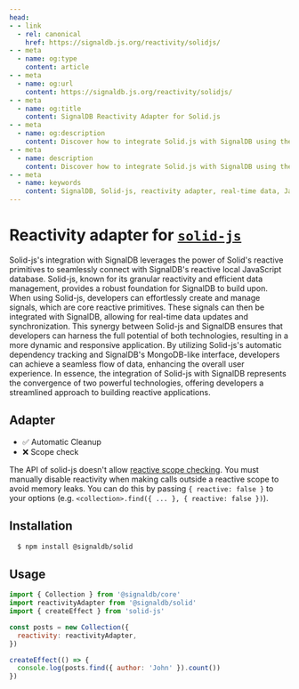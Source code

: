 ```yaml
---
head:
- - link
  - rel: canonical
    href: https://signaldb.js.org/reactivity/solidjs/
- - meta
  - name: og:type
    content: article
- - meta
  - name: og:url
    content: https://signaldb.js.org/reactivity/solidjs/
- - meta
  - name: og:title
    content: SignalDB Reactivity Adapter for Solid.js
- - meta
  - name: og:description
    content: Discover how to integrate Solid.js with SignalDB using the reactivity adapter for seamless reactive database integration.
- - meta
  - name: description
    content: Discover how to integrate Solid.js with SignalDB using the reactivity adapter for seamless reactive database integration.
- - meta
  - name: keywords
    content: SignalDB, Solid-js, reactivity adapter, real-time data, JavaScript, TypeScript, reactive primitives, integration guide, collection setup, automatic cleanup
---
```

# Reactivity adapter for [`solid-js`](https://www.solidjs.com/docs/latest)

Solid-js's integration with SignalDB leverages the power of Solid's reactive primitives to seamlessly connect with SignalDB's reactive local JavaScript database. Solid-js, known for its granular reactivity and efficient data management, provides a robust foundation for SignalDB to build upon. When using Solid-js, developers can effortlessly create and manage signals, which are core reactive primitives. These signals can then be integrated with SignalDB, allowing for real-time data updates and synchronization. This synergy between Solid-js and SignalDB ensures that developers can harness the full potential of both technologies, resulting in a more dynamic and responsive application. By utilizing Solid-js's automatic dependency tracking and SignalDB's MongoDB-like interface, developers can achieve a seamless flow of data, enhancing the overall user experience. In essence, the integration of Solid-js with SignalDB represents the convergence of two powerful technologies, offering developers a streamlined approach to building reactive applications.

## Adapter

* ✅ Automatic Cleanup
* ❌ Scope check

The API of solid-js doesn't allow [reactive scope checking](/reactivity/#reactivity-libraries).
You must manually disable reactivity when making calls outside a reactive scope to avoid memory leaks. You can do this by passing `{ reactive: false }` to your options (e.g. `<collection>.find({ ... }, { reactive: false })`).

## Installation

```bash
  $ npm install @signaldb/solid
```

## Usage

```js
import { Collection } from '@signaldb/core'
import reactivityAdapter from '@signaldb/solid'
import { createEffect } from 'solid-js'

const posts = new Collection({
  reactivity: reactivityAdapter,
})

createEffect(() => {
  console.log(posts.find({ author: 'John' }).count())
})
```
